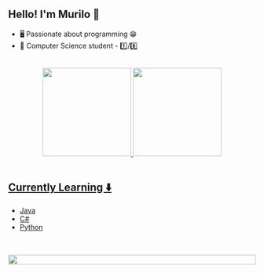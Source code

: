 ## Hello! I'm Murilo 👋

- 🖥️ Passionate about programming 😁
- 🧠 Computer Science student - 1️⃣/8️⃣
 
<br>
<div align="center">
  <a href="https://github.com/murilobarbosaa" >
  <img height="180em" src="https://github-readme-stats.vercel.app/api?username=murilobarbosaa&show_icons=true&count_private=true&include_all_commits=true&theme=transparent"/>
  <img height="180em" src="https://github-readme-stats.vercel.app/api/top-langs/?username=murilobarbosaa&count_private=true&layout=compact&langs_count=7&theme=transparent"/>
</div>
<br>
 
 ## Currently Learning ⬇️
 - Java
 - C#
 - Python
 
 <br> <br>
 <img align="center" style="width:-webkit-fill-available" src="https://streak-stats.demolab.com/?user=murilobarbosaa&theme=transparent&mode=weekly&card_width=1024"/>
